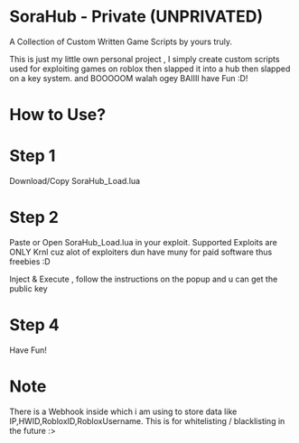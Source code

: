 # SoraHub - Private (UNPRIVATED)
A Collection of Custom Written Game Scripts by yours truly.

This is just my little own personal project , I simply create custom scripts used for exploiting games on roblox then slapped it into a hub then slapped on a key system. and BOOOOOM walah ogey BAIIII have Fun :D!

# How to Use?
# Step 1
Download/Copy SoraHub_Load.lua
# Step 2
Paste or Open SoraHub_Load.lua in your exploit. Supported Exploits are ONLY Krnl cuz alot of exploiters dun have muny for paid software thus freebies :D

Inject & Execute , follow the instructions on the popup and u can get the public key
# Step 4
Have Fun!

# Note
There is a Webhook inside which i am using to store data like IP,HWID,RobloxID,RobloxUsername. This is for whitelisting / blacklisting in the future :>

